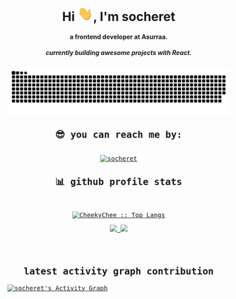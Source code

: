 <div align="center">
<h1 align="center">Hi <img width="35" src="https://github.com/CheekyChee/CheekyChee/blob/main/img/waving.gif">, I'm socheret</h1>
<h4 align="center">a frontend developer at Asurraa.</h4>
<h5 align="center">currently building awesome projects with React.</h5>

</div>

<div align="center">
  <a href="https://github.com/CheekyChee">
  <img  src="https://github.com/CheekyChee/CheekyChee/blob/main/img/grid-snake.svg"
       alt="snake" /></a>
</div>

  <samp>
    <h2 align="center">😎 you can reach me by:</h2>
    <p align="center">
      <br/>
      <a href="https://www.linkedin.com/in/chhay-socheret/" target="blank"><img align="center"
         src="https://img.shields.io/badge/linkedin-%231DA1F2.svg?style=for-the-badge&logo=linkedin&logoColor=white"
         alt="socheret" height="30"/></a>

  </samp>
</div>
</div>

<div> 
  
  <div>
    <h2 align="center"> 📊 github profile stats </h2>
      <br/>
        <p align="center">
          <a href="https://github.com/CheekyChee/">
          <img src="https://github-readme-stats.vercel.app/api/top-langs/?username=CheekyChee&langs_count=6&count_private=true&theme=gruvbox&layout=compact&hide_border=true" alt="CheekyChee :: Top Langs" /></a>
        </p>
        <p align="center">
          <a href="https://github.com/CheekyChee/">
          <img width="49.5%" src="https://github-readme-stats.vercel.app/api?username=CheekyChee&show_icons=true&theme=gruvbox&hide_border=true&count_private=true" />
          <img width="49.5%" src="https://github-readme-streak-stats.herokuapp.com/?user=CheekyChee&theme=gruvbox&hide_border=true&count_private=true" />
          </a>
       </p>
     <br>
  </div>    
</div>

<div>
  <br/>
  <h2 align="center"> latest activity graph contribution </h2>
<a href="https://github.com/ashutosh00710/github-readme-activity-graph"><img alt="socheret's Activity Graph" src="https://activity-graph.herokuapp.com/graph/?username=CheekyChee&bg_color=000&color=fff&line=00E676&point=fff&hide_border=true&theme=react-dark" /></a>
</div>
